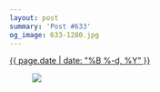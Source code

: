 ```yaml
---
layout: post
summary: 'Post #633'
og_image: 633-1280.jpg
---
```


<div class="post">
 <time>
  <a href="/633">
   {{ page.date | date: "%B %-d, %Y" }}
  </a>
 </time>
 <a href="/633">
  <figure data-taken="5/28/2017">
   <img sizes="(min-width: 700px) 50vw, calc(100vw - 2rem)" src="{{ site.assets_url }}/633-640.jpg" srcset="{{ site.assets_url }}/633-320.jpg 320w, {{ site.assets_url }}/633-640.jpg 640w, {{ site.assets_url }}/633-960.jpg 960w, {{ site.assets_url }}/633-1280.jpg 1280w"/>
  </figure>
 </a>
</div>
